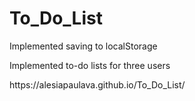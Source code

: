 # To_Do_List
<p>Implemented saving to localStorage</p>
<p>Implemented to-do lists for three users</p>
<p> https://alesiapaulava.github.io/To_Do_List/</p>
